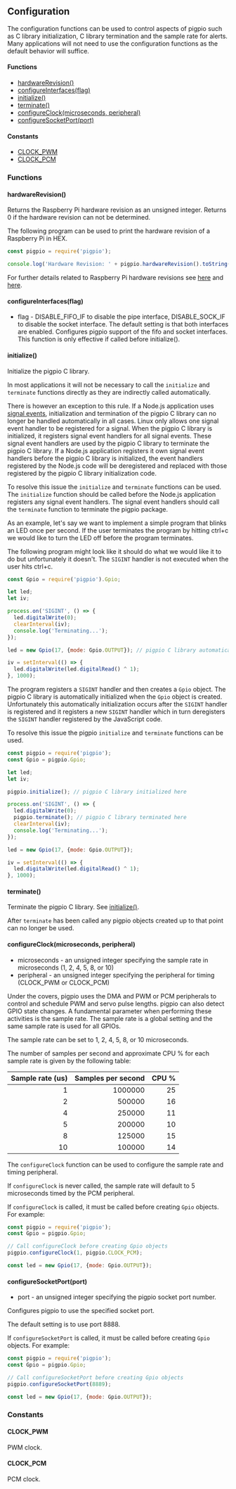 ## Configuration

The configuration functions can be used to control aspects of pigpio such as
C library initialization, C library termination and the sample rate for
alerts. Many applications will not need to use the configuration functions as
the default behavior will suffice.

#### Functions
  - [hardwareRevision()](#hardwarerevision)
  - [configureInterfaces(flag)](#configureinterfacesflag)
  - [initialize()](#initialize)
  - [terminate()](#terminate)
  - [configureClock(microseconds, peripheral)](#configureclockmicroseconds-peripheral)
  - [configureSocketPort(port)](#configuresocketportport)

#### Constants
  - [CLOCK_PWM](#clock_pwm)
  - [CLOCK_PCM](#clock_pcm)

### Functions

#### hardwareRevision()
Returns the Raspberry Pi hardware revision as an unsigned integer. Returns 0
if the hardware revision can not be determined.

The following program can be used to print the hardware revision of a
Raspberry Pi in HEX.

```js
const pigpio = require('pigpio');

console.log('Hardware Revision: ' + pigpio.hardwareRevision().toString(16));
```

For further details related to Raspberry Pi hardware revisions see
[here](http://elinux.org/RPi_HardwareHistory) and
[here](https://github.com/joan2937/pigpio#gpio).

#### configureInterfaces(flag)
- flag - DISABLE_FIFO_IF to disable the pipe interface, DISABLE_SOCK_IF to disable the socket interface.
The default setting is that both interfaces are enabled. 
Configures pigpio support of the fifo and socket interfaces.
This function is only effective if called before initialize(). 


#### initialize()
Initialize the pigpio C library.

In most applications it will not be necessary to call the `initialize` and
`terminate` functions directly as they are indirectly called automatically.

There is however an exception to this rule. If a Node.js application uses
[signal events](https://nodejs.org/dist/latest/docs/api/process.html#process_signal_events),
initialization and termination of the pigpio C library can no longer be
handled automatically in all cases. Linux only allows one signal event handler
to be registered for a signal. When the pigpio C library is initialized, it
registers signal event handlers for all signal events. These signal event
handlers are used by the pigpio C library to terminate the pigpio C library.
If a Node.js application registers it own signal event handlers before the
pigpio C library is initialized, the event handlers registered by the Node.js
code will be deregistered and replaced with those registered by the pigpio C
library initialization code.

To resolve this issue the `initialize` and `terminate` functions can be used.
The `initialize` function should be called before the Node.js application
registers any signal event handlers. The signal event handlers should call the
`terminate` function to terminate the pigpio package.

As an example, let's say we want to implement a simple program that blinks an
LED once per second. If the user terminates the program by hitting ctrl+c we
would like to turn the LED off before the program terminates.

The following program might look like it should do what we would like it to do
but unfortunately it doesn't. The `SIGINT` handler is not executed when the
user hits ctrl+c.

```js
const Gpio = require('pigpio').Gpio;

let led;
let iv;

process.on('SIGINT', () => {
  led.digitalWrite(0);
  clearInterval(iv);
  console.log('Terminating...');
});

led = new Gpio(17, {mode: Gpio.OUTPUT}); // pigpio C library automatically initialized here

iv = setInterval(() => {
  led.digitalWrite(led.digitalRead() ^ 1);
}, 1000);
```

The program registers a `SIGINT` handler and then creates a `Gpio` object. The
pigpio C library is automatically initialized when the `Gpio` object is
created. Unfortunately this automatically initialization occurs after the
`SIGINT` handler is registered and it registers a new `SIGINT` handler which
in turn deregisters the `SIGINT` handler registered by the JavaScript code.

To resolve this issue the pigpio `initialize` and `terminate` functions can be
used.

```js
const pigpio = require('pigpio');
const Gpio = pigpio.Gpio;

let led;
let iv;

pigpio.initialize(); // pigpio C library initialized here

process.on('SIGINT', () => {
  led.digitalWrite(0);
  pigpio.terminate(); // pigpio C library terminated here
  clearInterval(iv);
  console.log('Terminating...');
});

led = new Gpio(17, {mode: Gpio.OUTPUT});

iv = setInterval(() => {
  led.digitalWrite(led.digitalRead() ^ 1);
}, 1000);
```

#### terminate()
Terminate the pigpio C library. See
[initialize()](#initialize).

After `terminate` has been called any pigpio objects created up to that point
can no longer be used.

#### configureClock(microseconds, peripheral)
- microseconds - an unsigned integer specifying the sample rate in microseconds (1, 2, 4, 5, 8, or 10)
- peripheral - an unsigned integer specifying the peripheral for timing (CLOCK_PWM or CLOCK_PCM)

Under the covers, pigpio uses the DMA and PWM or PCM peripherals to control
and schedule PWM and servo pulse lengths. pigpio can also detect GPIO state
changes. A fundamental parameter when performing these activities is the
sample rate. The sample rate is a global setting and the same sample rate is
used for all GPIOs.

The sample rate can be set to 1, 2, 4, 5, 8, or 10 microseconds.

The number of samples per second and approximate CPU % for each sample rate
is given by the following table:

Sample rate (us) | Samples per second | CPU % |
---: | ---: | ---: |
1 | 1000000 | 25 |
2 | 500000 | 16 |
4 | 250000 | 11 |
5 | 200000 | 10 |
8 | 125000 | 15 |
10 | 100000 | 14 |

The `configureClock` function can be used to configure the sample rate and
timing peripheral.

If `configureClock` is never called, the sample rate will default to 5
microseconds timed by the PCM peripheral.

If `configureClock` is called, it must be called before creating `Gpio` objects.
For example:

```js
const pigpio = require('pigpio');
const Gpio = pigpio.Gpio;

// Call configureClock before creating Gpio objects
pigpio.configureClock(1, pigpio.CLOCK_PCM);

const led = new Gpio(17, {mode: Gpio.OUTPUT});
```

#### configureSocketPort(port)
- port - an unsigned integer specifying the pigpio socket port number.

Configures pigpio to use the specified socket port.

The default setting is to use port 8888.

If `configureSocketPort` is called, it must be called before creating `Gpio`
objects. For example:

```js
const pigpio = require('pigpio');
const Gpio = pigpio.Gpio;

// Call configureSocketPort before creating Gpio objects
pigpio.configureSocketPort(8889);

const led = new Gpio(17, {mode: Gpio.OUTPUT});
```

### Constants

#### CLOCK_PWM
PWM clock.

#### CLOCK_PCM
PCM clock.

